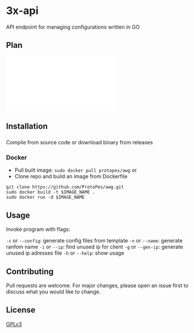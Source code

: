 # 3x-api

API endpoint for managing configurations written in GO

## Plan

![Plan](Plan.odg) 

## Installation

### 

Compile from source code or download binary from releases

### Docker

- Pull built image: `sudo docker pull protopes/awg`
or
- Clone repo and build an image from Dockerfile
```
git clone https://github.com/ProtoPes/awg.git
sudo docker build -t $IMAGE_NAME .
sudo docker run -d $IMAGE_NAME
```

## Usage

Invoke program with flags:

`-c` or `--config`: generate config files from template
`-n` or `--name`: generate ranfom name
`-i` or `--ip`: find unused ip for client
`-g` or `--gen-ip`: generate unused ip adresses file
`-h` or `--help`: show usage


## Contributing

Pull requests are welcome. For major changes, please open an issue first
to discuss what you would like to change.

## License

[GPLv3](https://www.gnu.org/licenses/gpl-3.0.html)
